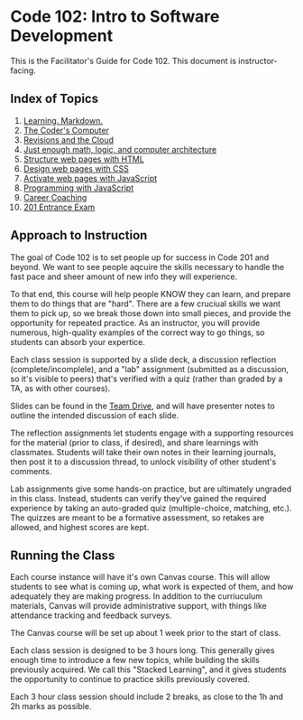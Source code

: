 # Code 102: Intro to Software Development

This is the Facilitator's Guide for Code 102. This document is instructor-facing.  

## Index of Topics

1. [Learning. Markdown.](./curriculum/class-01/)
1. [The Coder's Computer](./curriculum/class-02/)
1. [Revisions and the Cloud](./curriculum/class-03/)
1. [Just enough math, logic, and computer architecture](./curriculum/class-04/)
1. [Structure web pages with HTML](./curriculum/class-05/)
1. [Design web pages with CSS](./curriculum/class-06/)
1. [Activate web pages with JavaScript](./curriculum/class-07/)
1. [Programming with JavaScript](./curriculum/class-08/)
1. [Career Coaching](./curriculum/class-09/)
1. [201 Entrance Exam](./curriculum/class-10/)

## Approach to Instruction

The goal of Code 102 is to set people up for success in Code 201 and beyond. We want to see people aqcuire the skills necessary to handle the fast pace and sheer amount of new info they will experience. 

To that end, this course will help people KNOW they can learn, and prepare them to do things that are "hard". There are a few cruciual skills we want them to pick up, so we break those down into small pieces, and provide the opportunity for repeated practice. As an instructor, you will provide numerous, high-quality examples of the correct way to go things, so students can absorb your expertice. 

Each class session is supported by a slide deck, a discussion reflection (complete/incomplele), and a "lab" assignment (submitted as a discussion, so it's visible to peers) that's verified with a quiz (rather than graded by a TA, as with other courses). 

Slides can be found in the [Team Drive](https://drive.google.com/drive/u/0/folders/1BkE_J6PXWVJ_3FlS7L24Jj4cGaPsNoek), and will have presenter notes to outline the intended discussion of each slide. 

The reflection assignments let students engage with a supporting resources for the material (prior to class, if desired), and share learnings with classmates. Students will take their own notes in their learning journals, then post it to a discussion thread, to unlock visibility of other student's comments. 

Lab assignments give some hands-on practice, but are ultimately ungraded in this class. Instead, students can verify they've gained the required experience by taking an auto-graded quiz (multiple-choice, matching, etc.). The quizzes are meant to be a formative assessment, so retakes are allowed, and highest scores are kept.  

## Running the Class

Each course instance will have it's own Canvas course. This will allow students to see what is coming up, what work is expected of them, and how adequately they are making progress. In addition to the curriuculum materials, Canvas will provide administrative support, with things like attendance tracking and feedback surveys.

The Canvas course will be set up about 1 week prior to the start of class. 

Each class session is designed to be 3 hours long. This generally gives enough time to introduce a few new topics, while building the skills previously acquired. We call this "Stacked Learning", and it gives students the opportunity to continue to practice skills previously covered. 

Each 3 hour class session should include 2 breaks, as close to the 1h and 2h marks as possible. 
